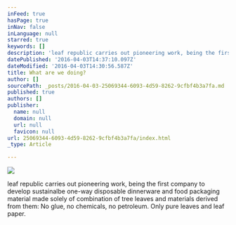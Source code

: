 ```yaml
---
inFeed: true
hasPage: true
inNav: false
inLanguage: null
starred: true
keywords: []
description: 'leaf republic carries out pioneering work, being the first company to develop sustainalbe one-way disposable dinnerware and food packaging material made solely of combination of tree leaves and materials derived from them: No glue, no chemicals, no petroleum. Only pure leaves and leaf paper.'
datePublished: '2016-04-03T14:37:10.097Z'
dateModified: '2016-04-03T14:30:56.587Z'
title: What are we doing?
author: []
sourcePath: _posts/2016-04-03-25069344-6093-4d59-8262-9cfbf4b3a7fa.md
published: true
authors: []
publisher:
  name: null
  domain: null
  url: null
  favicon: null
url: 25069344-6093-4d59-8262-9cfbf4b3a7fa/index.html
_type: Article

---
```

![](https://the-grid-user-content.s3-us-west-2.amazonaws.com/04f10950-d6d9-4791-a383-725ae306f044.png)

leaf republic carries out pioneering work, being the first company to develop sustainalbe one-way disposable dinnerware and food packaging material made solely of combination of tree leaves and materials derived from them: No glue, no chemicals, no petroleum. Only pure leaves and leaf paper.